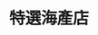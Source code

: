 ---
title: "特選海產店"
description: "特選海產店"
layout: shop
keywords:
  - 美食競賽
  - 台灣美食
  - 美食精選
datePublished: "2025-06-30"
dateModified: "2025-07-07"
city: "台東縣"
district: "台東市"
address: "台東縣台東市松江路一段32號"
phone: "089281447"
geo: "22.79272824285487, 121.18677965733524"
google_map: "https://maps.app.goo.gl/mNZ21cmpXpzRBajz6"
footinder: "https://footinder.com.tw/%E5%8F%B0%E6%9D%B1%E7%B8%A3%E5%8F%B0%E6%9D%B1%E5%B8%82/84983/"
official: "https://www.facebook.com/TaitungFeaturedSeafoodRestaurant/"
award:
  - name: "500盤"
    year: "2024"
    entries:
      - dishes:
          - "龍蝦麵線"

---